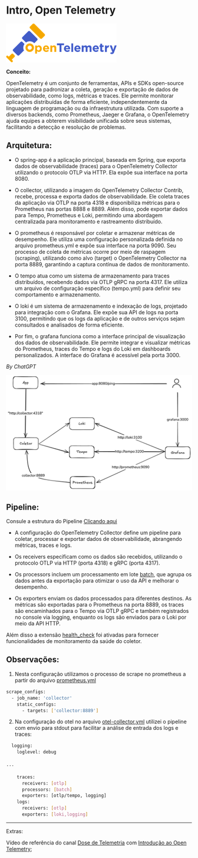# Intro, Open Telemetry

![alt tag](../imagens/otel-logo.png)

**Conceito:**

OpenTelemetry é um conjunto de ferramentas, APIs e SDKs open-source projetado para padronizar a coleta, geração e exportação de dados de observabilidade, como logs, métricas e traces. Ele permite monitorar aplicações distribuídas de forma eficiente, independentemente da linguagem de programação ou da infraestrutura utilizada. Com suporte a diversos backends, como Prometheus, Jaeger e Grafana, o OpenTelemetry ajuda equipes a obterem visibilidade unificada sobre seus sistemas, facilitando a detecção e resolução de problemas.

## Arquitetura:

- O spring-app é a aplicação principal, baseada em Spring, que exporta dados de observabilidade (traces) para o OpenTelemetry Collector utilizando o protocolo OTLP via HTTP. Ela expõe sua interface na porta 8080.

- O collector, utilizando a imagem do OpenTelemetry Collector Contrib, recebe, processa e exporta dados de observabilidade. Ele coleta traces da aplicação via OTLP na porta 4318 e disponibiliza métricas para o Prometheus nas portas 8888 e 8889. Além disso, pode exportar dados para Tempo, Prometheus e Loki, permitindo uma abordagem centralizada para monitoramento e rastreamento distribuído.

- O prometheus é responsável por coletar e armazenar métricas de desempenho. Ele utiliza uma configuração personalizada definida no arquivo prometheus.yml e expõe sua interface na porta 9090. Seu processo de coleta de métricas ocorre por meio de raspagem (scraping), utilizando como alvo (target) o OpenTelemetry Collector na porta 8889, garantindo a captura contínua de dados de monitoramento.

- O tempo atua como um sistema de armazenamento para traces distribuídos, recebendo dados via OTLP gRPC na porta 4317. Ele utiliza um arquivo de configuração específico (tempo.yml) para definir seu comportamento e armazenamento.

- O loki é um sistema de armazenamento e indexação de logs, projetado para integração com o Grafana. Ele expõe sua API de logs na porta 3100, permitindo que os logs da aplicação e de outros serviços sejam consultados e analisados de forma eficiente.

- Por fim, o grafana funciona como a interface principal de visualização dos dados de observabilidade. Ele permite integrar e visualizar métricas do Prometheus, traces do Tempo e logs do Loki em dashboards personalizados. A interface do Grafana é acessível pela porta 3000.

*By ChatGPT*

![alt tag](imagens/diagrama-lab1.png)


## Pipeline:

Consule a estrutura do Pipeline [Clicando aqui](https://www.otelbin.io/#config=receivers%3A*N__otlp%3A*N____protocols%3A*N______grpc%3A*N________endpoint%3A_0.0.0.0%3A4317*N______http%3A*N________endpoint%3A_0.0.0.0%3A4318*N*Nprocessors%3A*N__*H_Agrupar_m%C3%A9tricas_antes_de_enviar_para_reduzir_o_uso_da_API.*N__batch%3A*N*Nexporters%3A*N__logging%3A*N____loglevel%3A_debug*N__prometheus%3A*N____endpoint%3A_%220.0.0.0%3A8889%22*N____const*_labels%3A*N______cluster%3A_demo*N__otlp%2Ftempo%3A*N____endpoint%3A_tempo%3A4317*N____tls%3A*N______insecure%3A_true*N__loki%3A*N____endpoint%3A_%22http%3A%2F%2Floki%3A3100%2Floki%2Fapi%2Fv1%2Fpush%22*N*Nextensions%3A*N__*H_Respons%C3%A1vel_por_responder_a_chamadas_de_verifica%C3%A7%C3%A3o_de_sa%C3%BAde_em_nome_do_coletor.*N__health*_check%3A*N__*Nservice%3A*N__extensions%3A_%5Bhealth*_check%5D*N__pipelines%3A*N____metrics%3A*N______receivers%3A_%5Botlp%5D*N______processors%3A_%5Bbatch%5D*N______exporters%3A_%5Bprometheus%5D*N____traces%3A*N______receivers%3A_%5Botlp%5D*N______processors%3A_%5Bbatch%5D*N______exporters%3A_%5Botlp%2Ftempo%2C_logging%5D*N____logs%3A*N______receivers%3A_%5Botlp%5D*N______exporters%3A_%5Bloki%2Clogging%5D%7E)


- A configuração do OpenTelemetry Collector define um pipeline para coletar, processar e exportar dados de observabilidade, abrangendo métricas, traces e logs.

- Os receivers especificam como os dados são recebidos, utilizando o protocolo OTLP via HTTP (porta 4318) e gRPC (porta 4317).

- Os processors incluem um processamento em lote [batch](https://github.com/open-telemetry/opentelemetry-collector/blob/main/processor/batchprocessor/README.md), que agrupa os dados antes da exportação para otimizar o uso da API e melhorar o desempenho.

- Os exporters enviam os dados processados para diferentes destinos. As métricas são exportadas para o Prometheus na porta 8889, os traces são encaminhados para o Tempo via OTLP gRPC e também registrados no console via logging, enquanto os logs são enviados para o Loki por meio da API HTTP.

Além disso a extensão [health_check](https://github.com/open-telemetry/opentelemetry-collector-contrib/blob/main/extension/healthcheckextension/README.md) foi ativadas para fornecer funcionalidades de monitoramento da saúde do coletor.

## Observações:

1. Nesta configuração utilizamos o processo de scrape no prometheus a partir do arquivo [prometheus.yml](docker/prometheus/prometheus.yml)

```sh
scrape_configs:
  - job_name: 'collector'
    static_configs:
      - targets: ['collector:8889']
```

2. Na configuração do otel no arquivo [otel-collector.yml](docker/collector/otel-collector.yml) utilizei o pipeline com envio para stdout para facilitar a análise de entrada dos logs e traces:

```sh
  logging:
    loglevel: debug

...

    traces:
      receivers: [otlp]
      processors: [batch]
      exporters: [otlp/tempo, logging]
    logs:
      receivers: [otlp]
      exporters: [loki,logging]
```

---

Extras:

Vídeo de referência do canal [Dose de Telemetria](https://www.youtube.com/@DoseDeTelemetria) com [Introdução ao Open Telemetry](https://www.youtube.com/watch?v=fuIHvIsd_lg&t=757s);